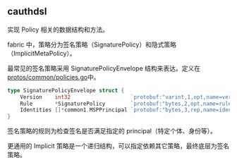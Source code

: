 ## cauthdsl

实现 Policy 相关的数据结构和方法。

fabric 中，策略分为签名策略（SignaturePolicy）和隐式策略（ImplicitMetaPolicy）。

最常见的签名策略采用 SignaturePolicyEnvelope 结构来表达。定义在 [protos/common/policies.go](protos/common/policies.go)中。

```go
type SignaturePolicyEnvelope struct {
	Version    int32                   `protobuf:"varint,1,opt,name=version" json:"version,omitempty"`
	Rule       *SignaturePolicy        `protobuf:"bytes,2,opt,name=rule" json:"rule,omitempty"`
	Identities []*common1.MSPPrincipal `protobuf:"bytes,3,rep,name=identities" json:"identities,omitempty"`
}
```

签名策略的规则为检查签名是否满足指定的 principal（特定个体、身份等）。

更通用的 Implicit 策略是一个递归结构，可以指定依赖其它策略，最终底层为签名策略。